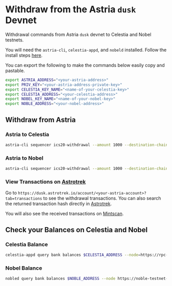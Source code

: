 # Withdraw from the Astria `dusk` Devnet

Withdrawal commands from Astria `dusk` devnet to Celestia and Nobel testnets.

You will need the `astria-cli`, `celestia-appd`, and `nobeld` installed. Follow
the install steps [here](../overview.md#bridging-dependencies).

You can export the following to make the commands below easily copy and
pastable.

```bash
export ASTRIA_ADDRESS="<your-astria-address>"
export PRIV_KEY="<your-astria-address-private-key>"
export CELESTIA_KEY_NAME="<name-of-your-celestia-key>"
export CELESTIA_ADDRESS="<your-celestia-address>"
export NOBEL_KEY_NAME="<name-of-your-nobel-key>"
export NOBLE_ADDRESS="<your-nobel-address>"
```

## Withdraw from Astria

### Astria to Celestia

```bash
astria-cli sequencer ics20-withdrawal --amount 1000 --destination-chain-address=$CELESTIA_ADDRESS --source-channel channel-0 --private-key=$PRIV_KEY --sequencer-url=https://rpc.sequencer.dusk-11.devnet.astria.org --sequencer.chain-id astria-dusk-11 --asset transfer/channel-0/utia --fee-asset nria
```

### Astria to Nobel

```bash
astria-cli sequencer ics20-withdrawal --amount 1000 --destination-chain-address=$NOBLE_ADDRESS --source-channel channel-2 --private-key=$PRIV_KEY --sequencer-url=https://rpc.sequencer.dusk-11.devnet.astria.org --sequencer.chain-id astria-dusk-11 --asset transfer/channel-2/uusdc --fee-asset nria
```

### View Transactions on [Astrotrek](https://dusk.astrotrek.io/)

Go to `https://dusk.astrotrek.io/account/<your-astria-account>?tab=transactions`
to see the withdrawal transactions. You can also search the returned transaction
hash directly in [Astrotrek](https://dusk.astrotrek.io/).

You will also see the received transactions on
[Mintscan](#view-transactions-on-mintscan).

## Check your Balances on Celestia and Nobel

### Celestia Balance

```bash
celestia-appd query bank balances $CELESTIA_ADDRESS --node=https://rpc-mocha.pops.one:443 --chain-id mocha-4

```

### Nobel Balance

```bash
nobled query bank balances $NOBLE_ADDRESS --node https://noble-testnet-rpc.polkachu.com:443

```
